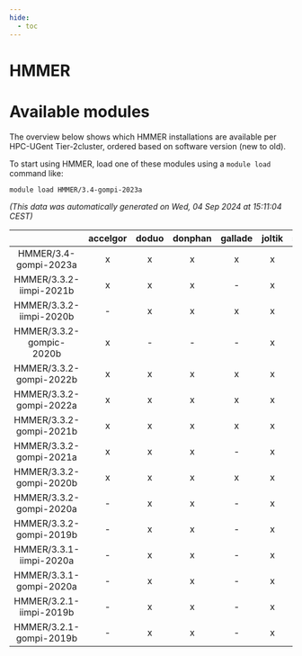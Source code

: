```yaml
---
hide:
  - toc
---
```


HMMER
=====

# Available modules


The overview below shows which HMMER installations are available per HPC-UGent Tier-2cluster, ordered based on software version (new to old).

To start using HMMER, load one of these modules using a `module load` command like:

```shell
module load HMMER/3.4-gompi-2023a
```

*(This data was automatically generated on Wed, 04 Sep 2024 at 15:11:04 CEST)*  

| |accelgor|doduo|donphan|gallade|joltik|shinx|skitty|
| :---: | :---: | :---: | :---: | :---: | :---: | :---: | :---: |
|HMMER/3.4-gompi-2023a|x|x|x|x|x|x|x|
|HMMER/3.3.2-iimpi-2021b|x|x|x|-|x|-|x|
|HMMER/3.3.2-iimpi-2020b|-|x|x|x|x|-|x|
|HMMER/3.3.2-gompic-2020b|x|-|-|-|x|-|-|
|HMMER/3.3.2-gompi-2022b|x|x|x|x|x|-|x|
|HMMER/3.3.2-gompi-2022a|x|x|x|x|x|x|x|
|HMMER/3.3.2-gompi-2021b|x|x|x|x|x|-|x|
|HMMER/3.3.2-gompi-2021a|x|x|x|-|x|-|x|
|HMMER/3.3.2-gompi-2020b|x|x|x|x|x|-|x|
|HMMER/3.3.2-gompi-2020a|-|x|x|-|x|-|x|
|HMMER/3.3.2-gompi-2019b|-|x|x|-|x|-|x|
|HMMER/3.3.1-iimpi-2020a|-|x|x|-|x|-|x|
|HMMER/3.3.1-gompi-2020a|-|x|x|-|x|-|x|
|HMMER/3.2.1-iimpi-2019b|-|x|x|-|x|-|x|
|HMMER/3.2.1-gompi-2019b|-|x|x|-|x|-|x|
